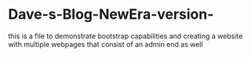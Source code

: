 # Dave-s-Blog-NewEra-version-

this is a file to demonstrate bootstrap capabilities and creating a website with multiple webpages that consist of an admin end as well
